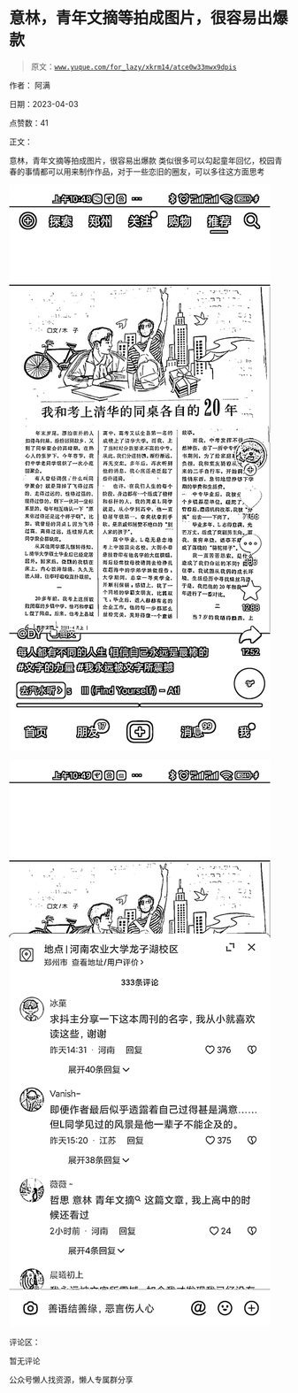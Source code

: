# 意林，青年文摘等拍成图片，很容易出爆款

> 原文：[`www.yuque.com/for_lazy/xkrm14/atce0w33mwx9dpis`](https://www.yuque.com/for_lazy/xkrm14/atce0w33mwx9dpis)



作者： 阿满



日期：2023-04-03



点赞数：41

<ne-hole id="u803c9968" data-lake-id="u803c9968">

正文：



意林，青年文摘等拍成图片，很容易出爆款 类似很多可以勾起童年回忆，校园青春的事情都可以用来制作作品，对于一些恋旧的圈友，可以多往这方面思考



![](img/da714cecbb163cbc4cb6e06b1f7ae9d3.png)



![](img/cf46f0d533d381ebd2209f724768829a.png)

<ne-hole id="u955223a8" data-lake-id="u955223a8">

评论区：



暂无评论

<ne-hole id="u350fb628" data-lake-id="u350fb628">

公众号懒人找资源，懒人专属群分享

</ne-hole></ne-hole></ne-hole>